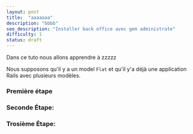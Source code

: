 ```yaml
---
layout: post
title:  "aaaaaaa"
description: "bbbb"
seo_description: "Installer back office avec gem administrate"
difficulty: 1
status: draft
---
```


Dans ce tuto nous allons apprendre à zzzzz

Nous supposons qu'il y a un model `Flat` et qu'il y'a déjà une application Rails avec plusieurs modèles.

### Première étape


### Seconde Étape:


### Trosième Étape:


